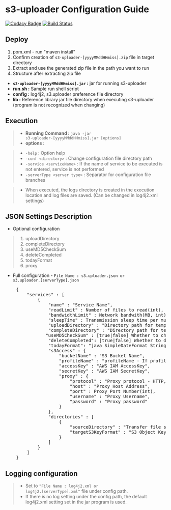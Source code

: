 # s3-uploader Configuration Guide

[![Codacy Badge](https://api.codacy.com/project/badge/Grade/1eeab09546e14a8db402359e6c3e27a7)](https://app.codacy.com/manual/anthunt01/aws-s3-uploader?utm_source=github.com&utm_medium=referral&utm_content=anthunt/aws-s3-uploader&utm_campaign=Badge_Grade_Dashboard)
[![Build Status](https://travis-ci.org/anthunt/aws-s3-uploader.svg?branch=master)](https://travis-ci.org/anthunt/aws-s3-uploader)

## Deploy

1.   pom.xml - run "maven install" 
2.   Confirm creation of <code>s3-uploader-\[yyyyMMddHHmiss\].zip</code> file in target directory
3.   Extract and use the generated zip file in the path you want to run
4.   Structure after extracting zip file

*   **<code>s3-uploader-\[yyyyMMddHHmiss\].jar</code> :** jar for running s3-uploader
*   **run.sh :** Sample run shell script
*   **config :** log4j2, s3.uploader preference file directory
*   **lib :** Reference library jar file directory when executing s3-uploader (program is not recognized when changing)

## Execution

 > - **Running Command :** <code>java -jar s3-uploader-\[yyyyMMddHHmiss\].jar \[options\]</code>
 > - **options :**

 > - `-help` : Option help
 > - `-conf <directory>` : Change configuration file directory path
 > - `-service <serviceName>` : If the name of service to be executed is not entered, service is not performed
 > - `-serverType <server type>` : Separator for configuration file branches

 > * When executed, the logs directory is created in the execution location and log files are saved. (Can be changed in log4j2.xml settings)

## JSON Settings Description

* Optional configuration

 > 1. uploadDirectory
 > 2. completeDirectory
 > 3. useMD5CheckSum
 > 4. deleteCompleted
 > 5. todayFormat
 > 6. proxy

- Full configuration - <code>File Name : s3.uploader.json or s3.uploader.\[serverType\].json</code>

<pre>
	{
		"services" : [ 
			{
				"name" : "Service Name",
				"readLimit" : Number of files to read(int),
				"bandwidthLimit" : Network bandwith(MB, int),
				"sleepTime" : Transmission sleep time per multi-part(Seconds, int),
				"uploadDirectory" : "Directory path for temporary upload files(Default : /upload)",
				"completeDirectory" : "Directory path for temporary completion files(Default : /complete)",
			   "useMD5CheckSum" : [true|false] Whether to check .md5 file creation (Default : false),
				"deleteCompleted": [true|false] Whether to delete the completed file (Default : true),
				"todayFormat": "java SimpleDateFormat String pattern for {today} variable (Default : yyyy-MM-dd)",
				"s3Access" : {
					"bucketName" : "S3 Bucket Name",
	      			"profileName" : "profileName - If profileName is not null, accesskey and secretKey are ignored",
					"accessKey" : "AWS IAM AccessKey",
					"secretKey" : "AWS IAM SecretKey",
					"proxy" : {
						"protocol" : "Proxy protocol - HTTP, HTTPS, TCP, UDP",
						"host" : "Proxy Host Address",
						"port" : Proxy Port Number(int),
						"username" : "Proxy Username",
	        			"password" : "Proxy password"
					}
				},
				"directories" : [ 
					{
						"sourceDirectory" : "Transfer file storage directory",
						"targetS3KeyFormat" : "S3 Object Key format - {today} : Convert to yyyy-MM-dd execution date Can be changed with todayFormat setting, {fileName} : Convert to transfer file name"
					} 
				]
			} 
		]
	}
</pre>

## Logging configuration
 
 > - Set to <code>"File Name : log4j2.xml or log4j2.\[serverType\].xml"</code> file under config path.
 > - If there is no log setting under the config path, the default log4j2.xml setting set in the jar program is used.
